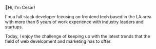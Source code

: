 <g-emoji class="g-emoji" alias="wave" fallback-src="https://github.githubassets.com/images/icons/emoji/unicode/1f44b.png">👋</g-emoji>Hi, I'm Cesar!</h3>
<p>I'm a full stack developer focusing on frontend tech based in the LA area with more than 6 years of work experience with industry leaders and startups.</p>
<p>Today, I enjoy the challenge of keeping up with the latest trends that the field of web development and marketing has to offer.</p>

